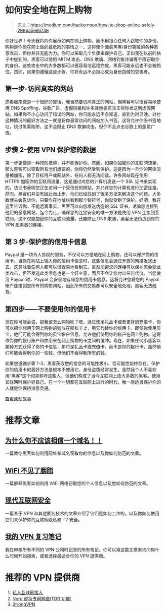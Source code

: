 # 如何安全地在网上购物

> 原文：<https://medium.com/hackernoon/how-to-shop-online-safely-2986a5e66738>

你好世界！今天我将向你展示如何在网上购物，而不用担心任何人窃取你的身份。购物是你能在网上做的最危险的事情之一。这将使你面临黑客/身份窃贼的各种恶意攻击，但你并非无能为力。你可以采取几个步骤来保护自己。正如我在以前的帖子中提到的，黑客可以使用 MITM 攻击、DNS 欺骗、网络钓鱼诈骗等手段窃取你的身份。这些攻击中的大多数都可以很容易地远程完成，黑客可能永远也不会被抓住。然而，如果你遵循这些步骤，你将永远不必担心成为身份窃贼的受害者。

## 第一步-访问真实的网站

这看起来像是一个很好的废话，我当然要访问真正的网站，但黑客可以很容易地使用 DNS Spoffing，谷歌广告，虚假链接和许多其他恶意攻击将你发送到虚假网站。如果你不小心访问了错误的网站，你可能永远不会知道，直到为时已晚。对付这种情况的最好方法之一就是将你最常访问的网站加入书签。这将允许你去书签地址，绕过黑客陷阱。这不会阻止 DNS 欺骗攻击，但你不会点击谷歌上的恶意广告。

## 步骤 2-使用 VPN 保护您的数据

第一步更像是一种预防措施，并不能保护你。然而，如果你加密你的互联网流量，那么黑客可以窃取所有他们想要的，你将仍然受到保护。这是因为一旦你的网络流量被加密，除了目标用户或网站外，任何人都无法阅读。许多网站现在使用 HTTPS 加密你的互联网流量。这是通过向您的计算机发送一个 SSL 证书来实现的，该证书表明您正在访问一个受信任的网站，并允许您的计算机进行加密连接。然而，黑客们并没有因此而止步，他们已经找到了很多方法来解决这个问题。大多数博主会告诉你，只要你在地址栏看到那个锁符号，你就受到了保护。好吧，我在这里告诉你，不能远离事实。黑客可以向您发送伪造的 SSL 证书，诱骗您连接到他们的恶意网站。迄今为止，确保您的连接安全的唯一方法是使用 VPN 连接到互联网。这不仅能加密你的互联网流量，还能防止 DNS 欺骗，黑客无法伪造到你的 VPN 服务器的连接。

## 第 3 步-保护您的信用卡信息

Paypal 是一项令人惊叹的服务，不仅可以方便地在网上购物，还可以保护你的信用卡。当你在网站上输入你的信用卡信息时，这些信息会通过开放的网络发送出去。这意味着任何人都可以很容易地看到它。虽然加密您的连接可以保护您免受此类攻击，但不发送此类信息也是一个好主意，而且不会让您付出任何代价。当您使用 Paypal 时，Paypal 会安全地存储您的信用卡信息。这将允许您将您的 Paypal 帐户连接到您所有的购物网站，因此所有的交易都可以安全地处理，黑客无法触及。

## 第四步——不要使用你的信用卡

现在你可能会说，那我该怎么购物呢？嗯，通过使用礼品卡或者更好的充值卡，你可以把你想用于网上购物的钱放在那张卡上，用它代替你的信用卡。即使你使用贝宝，他们可能会得到你的贝宝帐户信息，允许他们使用你的帐户在网上购物。这将作为你的银行账户和你用来在网上购物的卡之间的缓冲。现在，如果任何小黑客以某种方式获得了你的卡信息，那将是礼品卡或充值卡，而不是你的银行卡。虽然他们可能会得到你的一些钱，但他们不会得到所有的钱。

如果您遵循步骤 1-3，黑客获取您的信息的可能性极小，但可能性始终存在。保护你的信用卡的最好方法是根本不使用它。身份盗窃经常发生。虽然我个人不喜欢用“黑客”这个词来称呼这些人，但他们构成了当今互联网上绝大多数的黑客。使用互联网时保护好自己。在一个一切都在互联网上进行的时代，唯一能适当保护你的人就是你保持消息灵通。

[查看原创故事](https://www.prevsec.org/single-post/2017/12/31/How-to-Shop-Online-Safely)

# 推荐文章

## [为什么你不应该相信一个域名！！](https://www.prevsec.org/single-post/2017/03/04/Why-You-Should-Never-Trust-A-Domain-Name)

一篇教你黑客如何利用网址和域名窃取你的信息以及你如何防范的文章。

## [WiFi 不见了胭脂](https://www.prevsec.org/single-post/2017/03/04/WiFi-Gone-Rouge)

一篇解释黑客如何利用 WiFi 网络窃取您的个人信息以及您如何防范的文章。

## [现代互联网安全](https://www.prevsec.org/single-post/2017/03/04/Internet-Security-In-The-Modern-Age)

一篇关于 VPN 和其他匿名技术的文章介绍了它们是如何工作的，以及你如何使用它们来保护你的互联网隐私和 T2 安全。

## [我的 VPN 复习笔记](https://www.prevsec.org/single-post/2017/04/01/My-VPN-Review-Notes)

我在审核所有不同的 VPN 公司时记录的所有笔记。你可以用这篇文章来询问你什么时候开始搜索，或者选择最适合你的 VPN 提供商。

# 推荐的 VPN 提供商

1.  [私人互联网接入](https://www.privateinternetaccess.com/pages/buy-vpn/vpnkld)
2.  [Nord 虚拟专用网络(TOR 功能)](https://go.nordvpn.net/aff_c?offer_id=15&aff_id=3283)
3.  [StrongVPN](http://strongvpn.com/?offer_id=4&aff_id=3114)